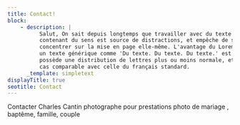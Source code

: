 ```yaml
---
title: Contact!
block:
    - description: |
          Salut, On sait depuis longtemps que travailler avec du texte lisible et
          contenant du sens est source de distractions, et empêche de se
          concentrer sur la mise en page elle-même. L'avantage du Lorem Ipsum sur
          un texte générique comme 'Du texte. Du texte. Du texte.' est qu'il
          possède une distribution de lettres plus ou moins normale, et en tout
          cas comparable avec celle du français standard.
      _template: simpletext
displayTitle: true
seotitle: Contact
---
```


Contacter Charles Cantin photographe pour prestations photo de mariage , baptême, famille, couple
